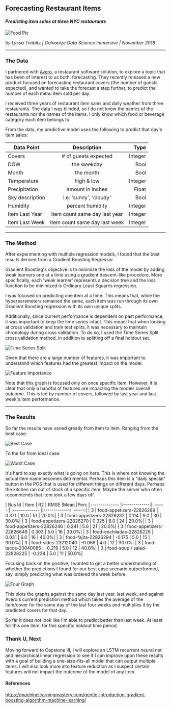 
## Forecasting Restaurant Items
#### *Predicting item sales at three NYC restaurants*

![Food Pic](images/food.png)

*by Lyssa Treibitz | Galvanize Data Science Immersive | November 2018*
___

### The Data

I partnered with [Avero](http://www.averoinc.com/), a restaurant software solution, to explore a topic that has been of interest to us both: forecasting. They recently released a new product focused on forecasting restaurant covers (the number of guests expected), and wanted to take the forecast a step further, to predict the number of each menu item sold per day.

I received three years of restaurant item sales and daily weather from three restaurants. The data I was blinded, so I do not know the names of the restaurants nor the names of the items.  I only know which food or beverage category each item belongs to.

From the data, my predictive model uses the following to predict that day's item sales:

| Data Point       | Description      | Type
| ------------- |:-------------:| -----:|
| Covers| # of guests expected| Integer|
| DOW     | the weekday     |   Bool |
| Month     | the month    |   Bool |
| Temperature | high & low |   Integer |
| Precipitation | amount in inches  | Float |
| Sky description  | i.e. 'sunny', 'cloudy'  |  Bool |
| Humidity | percent humidity  |    Integer
| Item Last Year | item count same day last year| Integer |
| Item Last Week | item count same day last week | Integer |

___

### The Method

After experimenting with multiple regression models, I found that the best results derived from a Gradient Boosting Regressor.  

Gradient Boosting's objective is to minimize the loss of the model by adding weak learners one at a time using a gradient descent-like procedure. More specifically, each 'weak learner' represents a decision tree and the loss function to be minimized is Ordinary Least Squares regression.

I was focused on predicting one item at a time.  This means that, while the hyperparameters remained the same, each item was run through its own Gradient Boosting regression with its own unique splits.  

Additionally, since current performance is dependent on past performance, it was important to keep the time series intact. This meant that when looking at cross validation and train test splits, it was necessary to maintain chronology during cross validation.  To do so, I used the Time Series Split cross validation method, in addition to splitting off a final holdout set.  

 ![Time Series Split](images/time_series_split.png)

Given that there are a large number of features, it was important to understand which features had the greatest impact on the model.

 ![Feature Importance](images/feature_importance.png)

 Note that this graph is focused only on once specific item.  However, it is clear that only a handful of features are impacting the models overall outcome. This is led by number of covers, followed by last year and last week's item performance.
 ___

 ### The Results

 So far the results have varied greatly from item to item.  Ranging from the best case:

  ![Best Case](images/best_case.png)

To the far from ideal case:

  ![Worst Case](images/worst_case.png)

It's hard to say exactly what is going on here. This is where not knowing the actual item name becomes detrimental.  Perhaps this item is a "daily special" button in the POS that is used for different things on different days.  Perhaps the kitchen ran out of stock of a specific item.  Maybe the server who often recommends that item took a few days off.

| Bus Id     | Item      | R2  | RMSE   |Mean |Perc
| :------------- |:-------------:|: -----:| :------------- |:-------------:| -----:|
| 3  |  food-appetizers-22826289 |   0.371 |   10.0  |   51 |   20.0%|
| 3  |  food-appetizers-22826232 |   0.114 |   9.0  |   30 |   30.0%|
| 3  |  food-appetizers-22826270 |   0.325 |   6.0  |   24 |   20.0%|
| 3  |  food-appetizers-22826246 |   0.241 |   5.0  |   21 |   20.0%|
| 3  |  food-appetizers-22826649 |   0.303 |   5.0  |   16 |   30.0%|
| 3  |  food-enchiladas-22826229 |   0.031 |   6.0  |   16 |   40.0%|
| 3  |  food-fajita-22826294 |   -0.175 |   5.0  |   15 |   30.0%|
| 3  |  food-sides-23212040  |   -0.068 |   4.0  |   12 |   30.0%|
| 3  |  food-tacos-23040085  |   -0.219 |   5.0  |   12 |   40.0%|
| 3  |  food-soup / salad-22826225 |   -0.234 |   5.0  |   11 |   50.0%|

Focusing back on the positive, I wanted to get a better understanding of whether the predictions I found for our best case scenario outperformed, say, simply predicting what was ordered the week before.

  ![Four Graph](images/four_graphs6.png)

This plots the graphs against the same day last year, last week, and against Avero's current prediction method which takes the average of the item/cover for the same day of the last four weeks and multiplies it by the predicted covers for that day.

So far it does not look like I'm able to predict better than last week.  At least for this one item, for this specific holdout time period.


 ### Thank U, Next

 Moving forward to Capstone III, I will explore an LSTM recurrent neural net and hierarchical linear regression to see if I can improve upon these results with a goal of building a one-size-fits-all model that can output multiple items.  I will also look more into feature reduction as I suspect certain features will not impact the outcome of the model of any item.


####  References
https://machinelearningmastery.com/gentle-introduction-gradient-boosting-algorithm-machine-learning/
